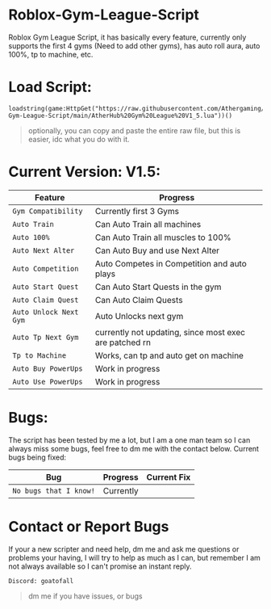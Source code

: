 # Roblox-Gym-League-Script
Roblox Gym League Script, it has basically every feature, currently only supports the first 4 gyms (Need to add other gyms), has auto roll aura, auto 100%, tp to machine, etc. 

# Load Script:
```
loadstring(game:HttpGet("https://raw.githubusercontent.com/Athergaming/Roblox-Gym-League-Script/main/AtherHub%20Gym%20League%20V1_5.lua"))()
```

> optionally, you can copy and paste the entire raw file, but this is easier, idc what you do with it.

# Current Version: V1.5:
| Feature | Progress |
| --- | --- |
| `Gym Compatibility` | Currently first 3 Gyms |
| `Auto Train` | Can Auto Train all machines |
| `Auto 100%` | Can Auto Train all muscles to 100% |
| `Auto Next Alter` | Can Auto Buy and use Next Alter |
| `Auto Competition` | Auto Competes in Competition and auto plays |
| `Auto Start Quest` | Can Auto Start Quests in the gym |
| `Auto Claim Quest` | Can Auto Claim Quests |
| `Auto Unlock Next Gym` | Auto Unlocks next gym |
| `Auto Tp Next Gym` | currently not updating, since most exec are patched rn |
| `Tp to Machine` | Works, can tp and auto get on machine |
| `Auto Buy PowerUps` | Work in progress |
| `Auto Use PowerUps` | Work in progress |

# Bugs:
The script has been tested by me a lot, but I am a one man team so I can always miss some bugs, feel free to dm me with the contact below.
Current bugs being fixed:

| Bug | Progress | Current Fix |
| --- | --- | --- |
| `No bugs that I know!` | Currently |  |

# Contact or Report Bugs
If your a new scripter and need help, dm me and ask me questions or problems your having, I will try to help as much as I can, but remember I am not always available so I can't promise an instant reply.

``Discord: goatofall``
> dm me if you have issues, or bugs
